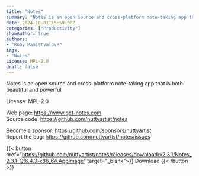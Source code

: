```yaml
---
title: "Notes"
summary: "Notes is an open source and cross-platform note-taking app that is both beautiful and powerful"
date: 2024-10-01T15:59:00Z
categories: ["Productivity"]
showAuthor: true
authors:
- "Ruby Mamistvalove"
tags: 
- "Notes"
License: MPL-2.0
draft: false
---
```


Notes is an open source and cross-platform note-taking app that is both beautiful and powerful

License: MPL-2.0

Web page: <https://www.get-notes.com>  
Source code: <https://github.com/nuttyartist/notes>

Become a sponsor: <https://github.com/sponsors/nuttyartist>  
Report the bug: <https://github.com/nuttyartist/notes/issues>  

{{< button href="https://github.com/nuttyartist/notes/releases/download/v2.3.1/Notes_2.3.1-Qt6.4.3-x86_64.AppImage" target="_blank">}}
Download
{{< /button >}}